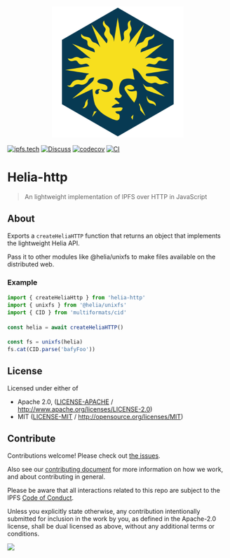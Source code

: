 <p align="center">
  <a href="https://github.com/ipfs/helia-http" title="helia-http">
    <img src="https://raw.githubusercontent.com/ipfs/helia/main/assets/helia.png" alt="Helia logo" width="300" />
  </a>
</p>

[![ipfs.tech](https://img.shields.io/badge/project-IPFS-blue.svg?style=flat-square)](https://ipfs.tech)
[![Discuss](https://img.shields.io/discourse/https/discuss.ipfs.tech/posts.svg?style=flat-square)](https://discuss.ipfs.tech)
[![codecov](https://img.shields.io/codecov/c/github/meandavejustice/helia-http.svg?style=flat-square)](https://codecov.io/gh/meandavejustice/helia-http)
[![CI](https://img.shields.io/github/actions/workflow/status/meandavejustice/helia-http/main.yml?branch=main\&style=flat-square)](https://github.com/meandavejustice/helia-http/actions/workflows/main.yml?query=branch%3Amain)

# Helia-http
> An lightweight implementation of IPFS over HTTP in JavaScript

## About

Exports a `createHeliaHTTP` function that returns an object that implements the lightweight Helia API.

Pass it to other modules like @helia/unixfs to make files available on the distributed web.

### Example

```typescript
import { createHeliaHttp } from 'helia-http'
import { unixfs } from '@helia/unixfs'
import { CID } from 'multiformats/cid'

const helia = await createHeliaHTTP()

const fs = unixfs(helia)
fs.cat(CID.parse('bafyFoo'))
```

<!-- ## Install

```console
$ npm i @helia/http
```

### Browser `<script>` tag

Loading this module through a script tag will make it's exports available as `HeliaHTTP` in the global namespace.

```html
<script src="https://unpkg.com/@helia/http/dist/index.min.js"></script>
```

## API Docs

- <https://ipfs.github.io/helia/modules/http.html> -->

## License

Licensed under either of

- Apache 2.0, ([LICENSE-APACHE](LICENSE-APACHE) / <http://www.apache.org/licenses/LICENSE-2.0>)
- MIT ([LICENSE-MIT](LICENSE-MIT) / <http://opensource.org/licenses/MIT>)

## Contribute

Contributions welcome! Please check out [the issues](https://github.com/meandavejustice/helia-http/issues).

Also see our [contributing document](https://github.com/ipfs/community/blob/master/CONTRIBUTING_JS.md) for more information on how we work, and about contributing in general.

Please be aware that all interactions related to this repo are subject to the IPFS [Code of Conduct](https://github.com/ipfs/community/blob/master/code-of-conduct.md).

Unless you explicitly state otherwise, any contribution intentionally submitted for inclusion in the work by you, as defined in the Apache-2.0 license, shall be dual licensed as above, without any additional terms or conditions.

[![](https://cdn.rawgit.com/jbenet/contribute-ipfs-gif/master/img/contribute.gif)](https://github.com/ipfs/community/blob/master/CONTRIBUTING.md)
